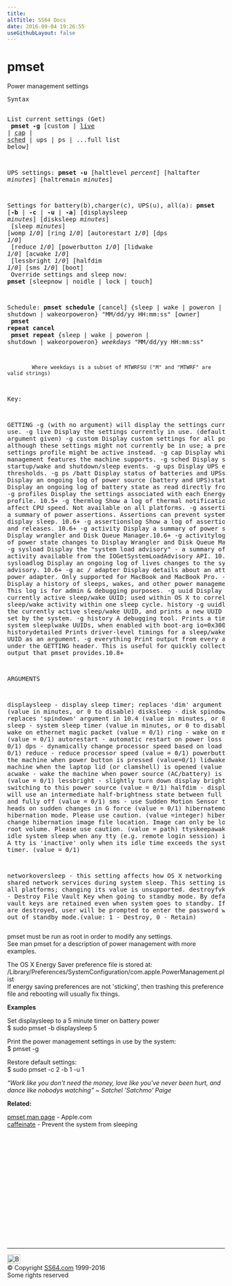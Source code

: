 ```yaml
---
title:
altTitle: SS64 Docs
date: 2016-09-04 19:26:55
useGithubLayout: false
---
```

<!-- #BeginLibraryItem "/Library/head_osx.lbi" --><!-- #EndLibraryItem --><h1>pmset</h1> 
<p>Power management settings</p>
<pre>Syntax

   List current settings (Get)<br>      <b>pmset -g </b>[custom | <u>live</u> | <abbr title="Capabilities">cap</abbr> | <abbr title="Scheduled events">sched</abbr> | ups | ps | ...full list below]

   UPS settings:
      <b>pmset -u</b> [haltlevel<i> percent</i>] [haltafter <i>minutes</i>] [haltremain <i>minutes</i>]

   Settings for battery(b),charger(c), UPS(u), all(a):
      <b>pmset</b> [<b>-b</b> | <b>-c</b> | <b>-u</b> | <b>-a</b>] [displaysleep <i>minutes</i>] [disksleep <i>minutes</i>]<br>           [sleep <i>minutes</i>] [womp <i>1/0</i>] [ring <i>1/0</i>] [autorestart <i>1/0</i>] [dps <i>1/0</i>]<br>              [reduce <i>1/0</i>] [powerbutton <i>1/0</i>] [lidwake <i>1/0</i>] [acwake <i>1/0</i>]<br>                 [lessbright <i>1/0</i>] [halfdim <i>1/0</i>] [sms <i>1/0</i>] [boot]<br>
   Override settings and sleep now:
      <b>pmset</b> [sleepnow | noidle | lock | touch]

   Schedule:
      <b>pmset schedule</b> [cancel] {sleep | wake | poweron | shutdown | wakeorpoweron}
               "MM/dd/yy HH:mm:ss" [owner]
<br>      <b>pmset repeat cancel</b>
<br>      <b>pmset repeat</b> {sleep | wake | poweron | shutdown | wakeorpoweron}
               <i>weekdays </i>"MM/dd/yy HH:mm:ss"

            Where weekdays is a subset of MTWRFSU ("M" and "MTWRF" are valid strings)
Key:

  GETTING
   -g (with no argument) will display the settings currently in use.
   -g live     Display the settings currently in use. (default if no argument given)
   -g custom   Display custom settings for all power sources, although
               these settings might not currently be in use; a pre-set settings profile
               might be active instead.
   -g cap      Display which power management features the machine supports.
   -g sched    Display scheduled startup/wake and shutdown/sleep events.
   -g ups      Display UPS emergency thresholds.
   -g ps /batt Display status of batteries and UPSs.
   -g pslog    Display an ongoing log of power source (battery and UPS)state.
   -g rawlog   Display an ongoing log of battery state as read directly from battery.
   -g profiles Display the settings associated with each Energy Saver profile. 10.5+
   -g thermlog Show a log of thermal notifications that affect CPU speed. Not available on all platforms.
   -g assertions Display a summary of power assertions.
                 Assertions can  prevent system sleep or display sleep. 10.6+
   -g assertionslog Show a log of assertion creations and releases. 10.6+
   -g activity    Display a summary of power state of Display wrangler and Disk Queue Manager.10.6+
   -g activitylog Show a log of power state changes to Display Wrangler and Disk Queue Manager. 10.6+
   -g sysload     Display the "system load advisory" - a summary of system activity
                  available from the IOGetSystemLoadAdvisory API. 10.6+
   -g sysloadlog  Display an ongoing log of lives changes to the system load advisory. 10.6+
   -g ac / adapter Display details about an attached AC power adapter.
                   Only supported for MacBook and MacBook Pro.
   -g log         Display a history of sleeps, wakes, and other power management events.
                  This log is for admin &amp; debugging purposes.
   -g uuid        Display the currently active sleep/wake UUID; used within OS X to correlate
                  sleep/wake activity within one sleep cycle.  history
   -g uuidlog     Display the currently active sleep/wake UUID, and prints a new UUID as
                  they're set by the system.
   -g history     A debugging tool. Prints a timeline of system sleeplwake UUIDs, when
                  enabled with boot-arg io=0x3000000.
   -g historydetailed Prints driver-level timings for a sleep/wake.
                  Pass a UUID as an argument.
   -g everything  Print output from every argument under the GETTING header.
                  This is useful for quickly collecting all the output that pmset provides.10.8+

ARGUMENTS

   displaysleep - display sleep timer; replaces 'dim' argument in 10.4
                 (value in minutes, or 0 to disable)
   disksleep - disk spindown timer; replaces 'spindown' argument in 10.4
                 (value in minutes, or 0 to disable)
   sleep - system sleep timer (value in minutes, or 0 to disable)
   womp  - wake on ethernet magic packet (value = 0/1)
   ring  - wake on modem ring (value = 0/1)
   autorestart - automatic restart on power loss (value = 0/1)
   dps    - dynamically change processor speed based on load (value = 0/1)
   reduce - reduce processor speed (value = 0/1)
   powerbutton - sleep the machine when power button is pressed (value=0/1)
   lidwake - wake the machine when the laptop lid (or clamshell) is opened
             (value = 0/1)
   acwake - wake the machine when power source (AC/battery) is changed
             (value = 0/1)
   lessbright - slightly turn down display brightness when switching to this
                power source (value = 0/1)
   halfdim - display sleep will use an intermediate half-brightness state
             between full brightness and fully off  (value = 0/1)
   sms - use Sudden Motion Sensor to park disk heads on sudden changes in G
         force (value = 0/1)
   hibernatemode - change hibernation mode. Please use caution. (value =integer)
   hibernatefile - change hibernation image file location. Image can  only be
                   located on the root volume. Please use caution. (value = path)
   ttyskeepawake - prevent idle system sleep when any tty (e.g. remote login
                   session) is 'active'. A tty is 'inactive' only when its idle time exceeds
                   the system sleep timer. (value = 0/1)

   networkoversleep - this setting affects how OS X networking presents shared
                      network services during system sleep. This setting is not
                      used by all platforms; changing its value is unsupported.
   destroyfvkeyonstandby - Destroy File Vault Key when going to standby mode.
                   By default File vault keys are retained even when system goes to standby.
                   If the keys are destroyed, user will be prompted to enter the password
                   while coming out of standby mode.(value: 1 - Destroy, 0 - Retain)
</pre>
<p>pmset must be run as root in order to modify any settings.<br>
See <span class="code">man pmset</span> for a description of power management with more examples.</p>
<p>The OS X Energy Saver preference file is stored at:<br>
<span class="code">/Library/Preferences/SystemConfiguration/com.apple.PowerManagement.plist</span><br>
If energy saving preferences are not 'sticking', then trashing this preference file and rebooting will usually fix things.</p>
<p><b> Examples</b></p>
<p>Set displaysleep to a 5 minute timer on battery power<br>
<span class="code">$ sudo pmset -b displaysleep 5</span></p>
<p>Print the power management settings in use by the system:<br>
<span class="code">$ pmset -g</span></p>
<p>Restore default settings:<br>  
<span class="code">$ sudo pmset -c 2 -b 1 -u 1</span></p>
<p class="quote"><i>“Work like you don't need the money, love like you've never been hurt, and dance like nobodys watching” ~ Satchel 'Satchmo' Paige</i></p>
<p><b>Related:</b></p>
<p><a href="https://developer.apple.com/legacy/library/documentation/Darwin/Reference/ManPages/man1/pmset.1.html">pmset man page</a> - Apple.com<br>
<a href="caffeinate.html">caffeinate</a> - Prevent the system from sleeping</p>
<!-- #BeginLibraryItem "/Library/foot_osx.lbi" --><p>
<!-- OSX300 -->
<ins class="adsbygoogle" style="display:inline-block;width:300px;height:250px" data-ad-client="ca-pub-6140977852749469" data-ad-slot="1823340303"></ins>
<script>
(adsbygoogle = window.adsbygoogle || []).push({});
</script></p>
<hr>
<div id="bl" class="footer"><a href="pmset.html#"><img src="../images/top.png" width="30" height="22" alt="Back to the Top"></a></div>
<div id="br" class="footer, tagline">© Copyright <a href="../index.html">SS64.com</a> 1999-2016<br>
Some rights reserved</div><!-- #EndLibraryItem -->
